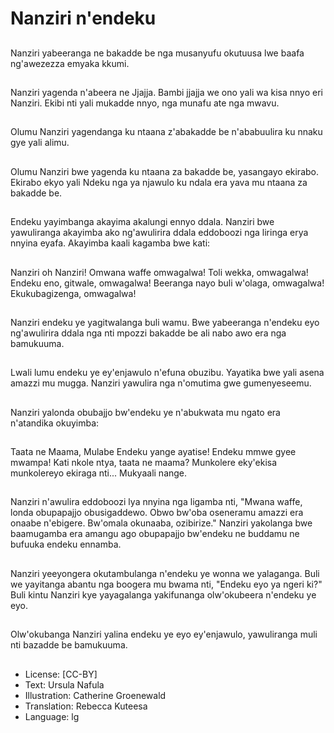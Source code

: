 # Nanziri n'endeku

##
Nanziri yabeeranga ne bakadde be
nga musanyufu okutuusa lwe baafa
ng'awezezza emyaka kkumi.

##
Nanziri yagenda n'abeera ne Jjajja.
Bambi jjajja we ono yali wa kisa
nnyo eri Nanziri. Ekibi nti yali
mukadde nnyo, nga munafu ate nga
mwavu.

##
Olumu Nanziri yagendanga ku
ntaana z'abakadde be n'ababuulira
ku nnaku gye yali alimu.

##
Olumu Nanziri bwe yagenda ku
ntaana za bakadde be, yasangayo
ekirabo. Ekirabo ekyo yali Ndeku
nga ya njawulo ku ndala era yava
mu ntaana za bakadde be.

##
Endeku yayimbanga akayima
akalungi ennyo ddala. Nanziri bwe
yawuliranga akayimba ako
ng'awulirira ddala eddoboozi nga
liringa erya nnyina eyafa.
Akayimba kaali kagamba bwe kati:

##
Nanziri oh Nanziri!
Omwana waffe omwagalwa!
Toli wekka, omwagalwa!
Endeku eno, gitwale, omwagalwa!
Beeranga nayo buli w'olaga, omwagalwa!
Ekukubagizenga, omwagalwa!

##
Nanziri endeku ye yagitwalanga buli
wamu.
Bwe yabeeranga n'endeku eyo
ng'awulirira ddala nga nti mpozzi
bakadde be ali nabo awo era nga
bamukuuma.

##
Lwali lumu endeku ye ey'enjawulo
n'efuna obuzibu. Yayatika bwe yali
asena amazzi mu mugga. Nanziri
yawulira nga n'omutima gwe
gumenyeseemu.

##
Nanziri yalonda obubajjo bw'endeku
ye n'abukwata mu ngato era
n'atandika okuyimba:

##
Taata ne Maama,
Mulabe Endeku yange ayatise!
Endeku mmwe gyee mwampa!
Kati nkole ntya, taata ne maama?
Munkolere eky'ekisa munkolereyo ekiraga nti...
Mukyaali nange.

##
Nanziri n'awulira eddoboozi lya
nnyina nga ligamba nti, "Mwana
waffe,
londa obupapajjo obusigaddewo.
Obwo bw'oba oseneramu amazzi
era onaabe n'ebigere. Bw'omala
okunaaba, ozibirize."
Nanziri yakolanga bwe
baamugamba era amangu ago
obupapajjo bw'endeku ne buddamu
ne bufuuka endeku ennamba.

##
Nanziri yeeyongera okutambulanga
n'endeku ye wonna we yalaganga.
Buli we yayitanga abantu nga
boogera mu bwama nti, "Endeku
eyo ya ngeri ki?"
Buli kintu Nanziri kye yayagalanga
yakifunanga olw'okubeera n'endeku
ye eyo.

##
Olw'okubanga Nanziri yalina endeku
ye eyo ey'enjawulo, yawuliranga
muli nti bazadde be bamukuuma.

##
* License: [CC-BY]
* Text: Ursula Nafula
* Illustration: Catherine Groenewald
* Translation: Rebecca Kuteesa
* Language: lg
